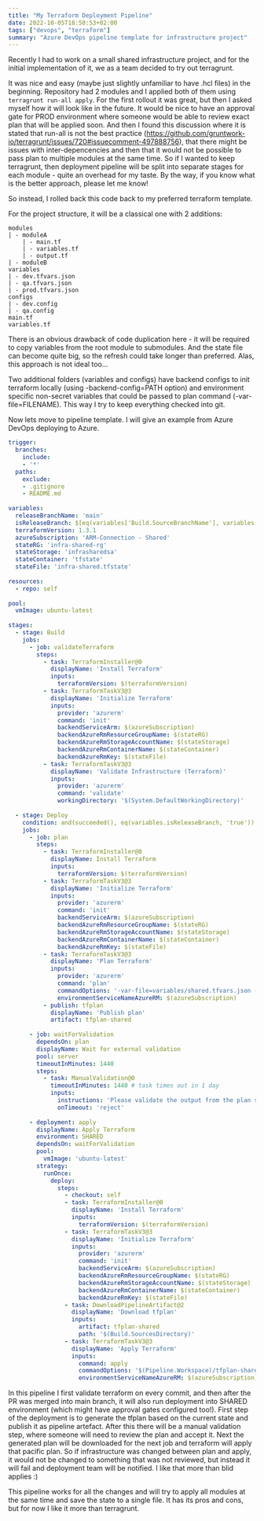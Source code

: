 ```yaml
---
title: "My Terraform Deployment Pipeline"
date: 2022-10-05T18:50:53+02:00
tags: ["devops", "terraform"]
summary: "Azure DevOps pipeline template for infrastructure project"
---
```

Recently I had to work on a small shared infrastructure project, and for the initial implementation of it, we as a team decided to try out terragrunt. 

It was nice and easy (maybe just slightly unfamiliar to have .hcl files) in the beginning. Repository had 2 modules and I applied both of them using `terragrunt run-all apply`. For the first rollout it was great, but then I asked myself how it will look like in the future. It would be nice to have an approval gate for PROD environment where someone would be able to review exact plan that will be applied soon. And then I found this discussion where it is stated that run-all is not the best practice (https://github.com/gruntwork-io/terragrunt/issues/720#issuecomment-497888756), that there might be issues with inter-depencencies and then that it would not be possible to pass plan to multiple modules at the same time. So if I wanted to keep terragrunt, then deployment pipeline will be split into separate stages for each module - quite an overhead for my taste. By the way, if you know what is the better approach, please let me know!

So instead, I rolled back this code back to my preferred terraform template.

For the project structure, it will be a classical one with 2 additions:
```
modules
| - moduleA
    | - main.tf
    | - variables.tf
    | - output.tf
| - moduleB 
variables
| - dev.tfvars.json
| - qa.tfvars.json
| - prod.tfvars.json
configs
| - dev.config
| - qa.config
main.tf
variables.tf
```

There is an obvious drawback of code duplication here - it will be required to copy variables from the root module to submodules. And the state file can become quite big, so the refresh could take longer than preferred. Alas, this approach is not ideal too…

Two additional folders (variables and configs) have backend configs to init terraform locally (using -backend-config=PATH option) and environment specific non-secret variables that could be passed to plan command (-var-file=FILENAME). This way I try to keep everything checked into git.

Now lets move to pipeline template. I will give an example from Azure DevOps deploying to Azure.


```yaml
trigger:
  branches:
    include:
    - '*'
  paths:
    exclude:
    - .gitignore
    - README.md
 
variables:
  releaseBranchName: 'main'
  isReleaseBranch: $[eq(variables['Build.SourceBranchName'], variables['releaseBranchName'])]
  terraformVersion: 1.3.1
  azureSubscription: 'ARM-Connection - Shared'
  stateRG: 'infra-shared-rg'
  stateStorage: 'infrasharedsa'
  stateContainer: 'tfstate'
  stateFile: 'infra-shared.tfstate'
 
resources:
  - repo: self
 
pool:
  vmImage: ubuntu-latest
 
stages:
  - stage: Build
    jobs:
      - job: validateTerraform
        steps:
          - task: TerraformInstaller@0
            displayName: 'Install Terraform'
            inputs:
              terraformVersion: $(terraformVersion)
          - task: TerraformTaskV3@3
            displayName: 'Initialize Terraform'
            inputs:
              provider: 'azurerm'
              command: 'init'
              backendServiceArm: $(azureSubscription)
              backendAzureRmResourceGroupName: $(stateRG)
              backendAzureRmStorageAccountName: $(stateStorage)
              backendAzureRmContainerName: $(stateContainer)
              backendAzureRmKey: $(stateFile)
          - task: TerraformTaskV3@3
            displayName: 'Validate Infrastructure (Terraform)'
            inputs:
              provider: 'azurerm'
              command: 'validate'
              workingDirectory: '$(System.DefaultWorkingDirectory)'
 
  - stage: Deploy    
    condition: and(succeeded(), eq(variables.isReleaseBranch, 'true'))
    jobs:
      - job: plan
        steps:
          - task: TerraformInstaller@0
            displayName: Install Terraform
            inputs:
              terraformVersion: $(terraformVersion)
          - task: TerraformTaskV3@3
            displayName: 'Initialize Terraform'
            inputs:
              provider: 'azurerm'
              command: 'init'
              backendServiceArm: $(azureSubscription)
              backendAzureRmResourceGroupName: $(stateRG)
              backendAzureRmStorageAccountName: $(stateStorage)
              backendAzureRmContainerName: $(stateContainer)
              backendAzureRmKey: $(stateFile)
          - task: TerraformTaskV3@3
            displayName: 'Plan Terraform'
            inputs:
              provider: 'azurerm'
              command: 'plan'
              commandOptions: '-var-file=variables/shared.tfvars.json -out tfplan -no-color'
              environmentServiceNameAzureRM: $(azureSubscription)
          - publish: tfplan
            displayName: 'Publish plan'
            artifact: tfplan-shared
 
      - job: waitForValidation
        dependsOn: plan
        displayName: Wait for external validation
        pool: server
        timeoutInMinutes: 1440
        steps:
          - task: ManualValidation@0
            timeoutInMinutes: 1440 # task times out in 1 day
            inputs:
              instructions: 'Please validate the output from the plan step'
              onTimeout: 'reject'
 
      - deployment: apply
        displayName: Apply Terraform
        environment: SHARED
        dependsOn: waitForValidation
        pool:
          vmImage: 'ubuntu-latest'
        strategy:
          runOnce:
            deploy:
              steps:
                - checkout: self
                - task: TerraformInstaller@0
                  displayName: 'Install Terraform'
                  inputs:
                    terraformVersion: $(terraformVersion)
                - task: TerraformTaskV3@3
                  displayName: 'Initialize Terraform'
                  inputs:
                    provider: 'azurerm'
                    command: 'init'
                    backendServiceArm: $(azureSubscription)
                    backendAzureRmResourceGroupName: $(stateRG)
                    backendAzureRmStorageAccountName: $(stateStorage)
                    backendAzureRmContainerName: $(stateContainer)
                    backendAzureRmKey: $(stateFile)
                - task: DownloadPipelineArtifact@2
                  displayName: 'Download tfplan'
                  inputs:
                    artifact: tfplan-shared
                    path: '$(Build.SourcesDirectory)'
                - task: TerraformTaskV3@3
                  displayName: 'Apply Terraform'
                  inputs:
                    command: apply
                    commandOptions: '$(Pipeline.Workspace)/tfplan-shared/tfplan'
                    environmentServiceNameAzureRM: $(azureSubscription)
```

In this pipeline I first validate terraform on every commit, and then after the PR was merged into main branch, it will also run deployment into SHARED environment (which might have approval gates configured too!). First step of the deployment is to generate the tfplan based on the current state and publish it as pipeline artefact. After this there will be a manual validation step, where someone will need to review the plan and accept it. Next the generated plan will be downloaded for the next job and terraform will apply that pacific plan. So if infrastructure was changed between plan and apply, it would not be changed to something that was not reviewed, but instead it will fail and deployment team will be notified. I like that more than blid applies :)

This pipeline works for all the changes and will try to apply all modules at the same time and save the state to a single file. It has its pros and cons, but for now I like it more than terragrunt.
